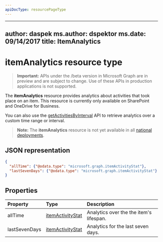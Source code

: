 ```yaml
---
apiDocType: resourcePageType
---
```

---
author: daspek
ms.author: dspektor
ms.date: 09/14/2017
title: ItemAnalytics
---
# itemAnalytics resource type

> **Important:** APIs under the /beta version in Microsoft Graph are in preview and are subject to change. Use of these APIs in production applications is not supported.

The **itemAnalytics** resource provides analytics about activities that took place on an item. This resource is currently only available on SharePoint and OneDrive for Business.

You can also use the [getActivitiesByInterval][] API to retrieve analytics over a custom time range or interval.

>**Note:** The **itemAnalytics** resource is not yet available in all [national deployments](../../../concepts/deployments.md).

## JSON representation

<!-- {
  "blockType": "resource",
  "optionalProperties": [ ],
  "@type": "microsoft.graph.itemAnalytics",
  "@type.aka": "oneDrive.analytics"
}-->

```json
{
  "allTime": {"@odata.type": "microsoft.graph.itemActivityStat"},
  "lastSevenDays": {"@odata.type": "microsoft.graph.itemActivityStat"}
}
```

## Properties

| Property      | Type                 | Description
|:--------------|:---------------------|:--------------------------------------
| allTime       | [itemActivityStat][] | Analytics over the the item's lifespan.
| lastSevenDays | [itemActivityStat][] | Analytics for the last seven days.

[itemActivityStat]: itemActivityStat.md


[getActivitiesByInterval]: ../api/itemActivity_getByInterval.md

<!-- {
  "type": "#page.annotation",
  "description": "The ItemAnalytics object provides analytics about activities that took place on an item.",
  "keywords": "activities,activity,action,analytics",
  "section": "documentation",
  "tocPath": "Resources/ItemAnalytics"
} -->
